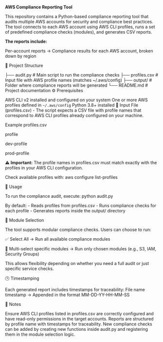 **AWS Compliance Reporting Tool**

This repository contains a Python-based compliance reporting tool that audits multiple AWS accounts for security and compliance best practices. The tool connects to each AWS account using AWS CLI profiles, runs a set of predefined compliance checks (modules), and generates CSV reports.

**The reports include:**

Per-account reports → Compliance results for each AWS account, broken down by region

📂 Project Structure

├── audit.py         # Main script to run the compliance checks
├── profiles.csv     # Input file with AWS profile names (matches ~/.aws/config)
├── output/          # Folder where compliance reports will be generated
└── README.md        # Project documentation
⚙️ Prerequisites

AWS CLI v2 installed and configured on your system
One or more AWS profiles defined in `~/.aws/config`
Python 3.8+ installed
📝 Input File (profiles.csv) - The script expects a CSV file with profile names that correspond to AWS CLI profiles already configured on your machine.

Example profiles.csv

profile

dev-profile

prod-profile

⚠️ **Important:** The profile names in profiles.csv must match exactly with the profiles in your AWS CLI configuration.

Check available profiles with: aws configure list-profiles

🚀 Usage

To run the compliance audit, execute: python audit.py

By default: - Reads profiles from profiles.csv - Runs compliance checks for each profile - Generates reports inside the output/ directory

📌 Module Selection

The tool supports modular compliance checks. Users can choose to run:

✅ Select All → Run all available compliance modules

🎯 Multi-select specific modules → Run only chosen modules (e.g., S3, IAM, Security Groups)

This allows flexibility depending on whether you need a full audit or just specific service checks.

🕒 Timestamping

Each generated report includes timestamps for traceability: File name timestamp → Appended in the format MM-DD-YY-HH-MM-SS

📌 Notes

Ensure AWS CLI profiles listed in profiles.csv are correctly configured and have read-only permissions in the target accounts.
Reports are structured by profile name with timestamps for traceability.
New compliance checks can be added by creating new functions inside audit.py and registering them in the module selection logic.
